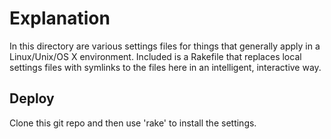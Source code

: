 # Explanation #

In this directory are various settings files for things that generally apply in
a Linux/Unix/OS X environment. Included is a Rakefile that replaces local settings
files with symlinks to the files here in an intelligent, interactive way.

## Deploy ##

Clone this git repo and then use 'rake' to install the settings.

